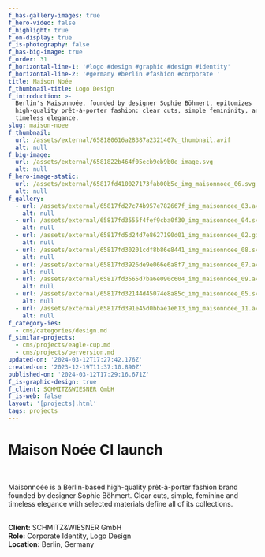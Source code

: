```yaml
---
f_has-gallery-images: true
f_hero-video: false
f_highlight: true
f_on-display: true
f_is-photography: false
f_has-big-image: true
f_order: 31
f_horizontal-line-1: '#logo #design #graphic #design #identity'
f_horizontal-line-2: '#germany #berlin #fashion #corporate '
title: Maison Noée
f_thumbnail-title: Logo Design
f_introduction: >-
  Berlin's Maisonnoée, founded by designer Sophie Böhmert, epitomizes
  high-quality prêt-à-porter fashion: clear cuts, simple femininity, and
  timeless elegance.
slug: maison-noee
f_thumbnail:
  url: /assets/external/658180616a28387a2321407c_thumbnail.avif
  alt: null
f_big-image:
  url: /assets/external/6581822b464f05ecb9eb9b0e_image.svg
  alt: null
f_hero-image-static:
  url: /assets/external/65817fd410027173fab00b5c_img_maisonnoee_06.svg
  alt: null
f_gallery:
  - url: /assets/external/65817fd27c74b957e782667f_img_maisonnoee_03.avif
    alt: null
  - url: /assets/external/65817fd3555f4fef9cba0f30_img_maisonnoee_04.svg
    alt: null
  - url: /assets/external/65817fd5d24d7e8627190d01_img_maisonnoee_02.gif
    alt: null
  - url: /assets/external/65817fd30201cdf8b86e8441_img_maisonnoee_08.svg
    alt: null
  - url: /assets/external/65817fd3926de9e066e6a8f7_img_maisonnoee_07.avif
    alt: null
  - url: /assets/external/65817fd3565d7ba6e090c604_img_maisonnoee_09.avif
    alt: null
  - url: /assets/external/65817fd32144d45074e8a85c_img_maisonnoee_05.svg
    alt: null
  - url: /assets/external/65817fd391e45d0bbae1e613_img_maisonnoee_11.avif
    alt: null
f_category-ies:
  - cms/categories/design.md
f_similar-projects:
  - cms/projects/eagle-cup.md
  - cms/projects/perversion.md
updated-on: '2024-03-12T17:27:42.176Z'
created-on: '2023-12-19T11:37:10.890Z'
published-on: '2024-03-12T17:29:16.671Z'
f_is-graphic-design: true
f_client: SCHMITZ&WIESNER GmbH
f_is-web: false
layout: '[projects].html'
tags: projects
---
```


Maison Noée CI launch
=====================

‍

Maisonnoée is a Berlin-based high-quality prêt-à-porter fashion brand founded by designer Sophie Böhmert. Clear cuts, simple, feminine and timeless elegance with selected materials define all of its collections.

‍  
**Client:** SCHMITZ&WIESNER GmbH  
**Role:** Corporate Identity, Logo Design  
**Location:** Berlin, Germany

